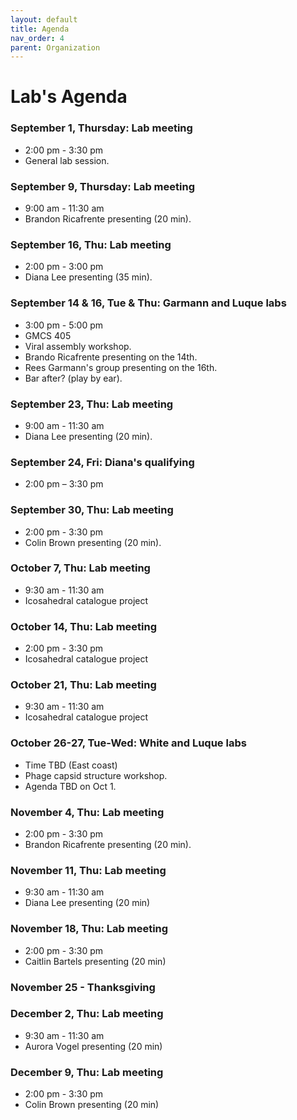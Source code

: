 ```yaml
---
layout: default
title: Agenda
nav_order: 4
parent: Organization
---
```


# Lab's Agenda

### September 1, Thursday: Lab meeting
+ 2:00 pm - 3:30 pm
+ General lab session.

### September 9, Thursday: Lab meeting
+ 9:00 am - 11:30 am
+ Brandon Ricafrente presenting (20 min).

### September 16, Thu: Lab meeting
+ 2:00 pm - 3:00 pm
+ Diana Lee presenting (35 min).

### September 14 & 16, Tue & Thu: Garmann and Luque labs
+ 3:00 pm - 5:00 pm
+ GMCS 405
+ Viral assembly workshop.
+ Brando Ricafrente presenting on the 14th.
+ Rees Garmann's group presenting on the 16th.
+ Bar after? (play by ear).

### September 23, Thu: Lab meeting
+ 9:00 am - 11:30 am
+ Diana Lee presenting (20 min).

### September 24, Fri: Diana's qualifying
+ 2:00 pm – 3:30 pm

### September 30, Thu: Lab meeting
+ 2:00 pm - 3:30 pm
+ Colin Brown presenting (20 min).

### October 7, Thu: Lab meeting
+ 9:30 am - 11:30 am
+ Icosahedral catalogue project

### October 14, Thu: Lab meeting
+ 2:00 pm - 3:30 pm
+ Icosahedral catalogue project

### October 21, Thu: Lab meeting
+ 9:30 am - 11:30 am
+ Icosahedral catalogue project

### October 26-27, Tue-Wed: White and Luque labs
+ Time TBD (East coast)
+ Phage capsid structure workshop.
+ Agenda TBD on Oct 1.

### November 4, Thu: Lab meeting
+ 2:00 pm - 3:30 pm
+ Brandon Ricafrente presenting (20 min).

### November 11, Thu: Lab meeting
+ 9:30 am - 11:30 am
+ Diana Lee presenting (20 min)

### November 18, Thu: Lab meeting
+ 2:00 pm - 3:30 pm
+ Caitlin Bartels presenting (20 min)

### November 25 - Thanksgiving

### December 2, Thu: Lab meeting
+ 9:30 am - 11:30 am
+ Aurora Vogel presenting (20 min)

### December 9, Thu: Lab meeting
+ 2:00 pm - 3:30 pm
+ Colin Brown presenting (20 min)
